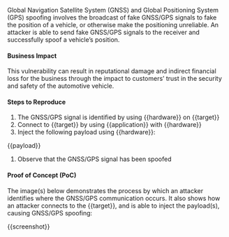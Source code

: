 Global Navigation Satellite System (GNSS) and Global Positioning System (GPS) spoofing involves the broadcast of fake GNSS/GPS signals to fake the position of a vehicle, or otherwise make the positioning unreliable. An attacker is able to send fake GNSS/GPS signals to the receiver and successfully spoof a vehicle’s position.

#### Business Impact

This vulnerability can result in reputational damage and indirect financial loss for the business through the impact to customers’ trust in the security and safety of the automotive vehicle.

#### Steps to Reproduce

1. The GNSS/GPS signal is identified by using {{hardware}} on {{target}}
1. Connect to {{target}} by using {{application}} with {{hardware}}
1. Inject the following payload using {{hardware}}:

{{payload}}

1. Observe that the GNSS/GPS signal has been spoofed

#### Proof of Concept (PoC)

The image(s) below demonstrates the process by which an attacker identifies where the GNSS/GPS communication occurs. It also shows how an attacker connects to the {{target}}, and is able to inject the payload(s), causing GNSS/GPS spoofing:

{{screenshot}}

